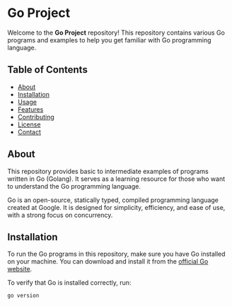 # Go Project

Welcome to the **Go Project** repository! This repository contains various Go programs and examples to help you get familiar with Go programming language.

## Table of Contents

- [About](#about)
- [Installation](#installation)
- [Usage](#usage)
- [Features](#features)
- [Contributing](#contributing)
- [License](#license)
- [Contact](#contact)

## About

This repository provides basic to intermediate examples of programs written in Go (Golang). It serves as a learning resource for those who want to understand the Go programming language.

Go is an open-source, statically typed, compiled programming language created at Google. It is designed for simplicity, efficiency, and ease of use, with a strong focus on concurrency.

## Installation

To run the Go programs in this repository, make sure you have Go installed on your machine. You can download and install it from the [official Go website](https://golang.org/dl/).

To verify that Go is installed correctly, run:

```bash
go version
